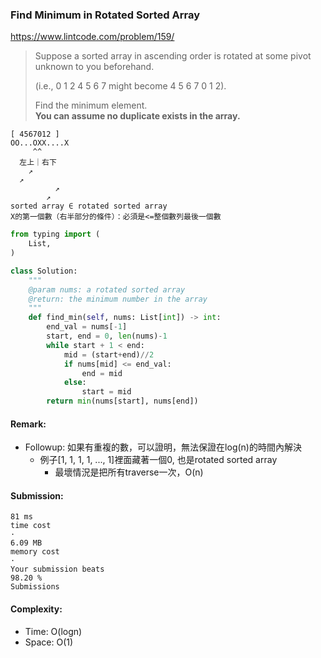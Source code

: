 ### Find Minimum in Rotated Sorted Array
https://www.lintcode.com/problem/159/
>Suppose a sorted array in ascending order is rotated at some pivot unknown to you beforehand.
>
>(i.e., 0 1 2 4 5 6 7 might become 4 5 6 7 0 1 2).
>
>Find the minimum element.\
>**You can assume no duplicate exists in the array.**

```
[ 4567012 ]
OO...OXX....X
     ^^
  左上｜右下
    ↗ 
  ↗      
          ↗
        ↗
sorted array ∈ rotated sorted array
X的第一個數（右半部分的條件）：必須是<=整個數列最後一個數
```
```python
from typing import (
    List,
)

class Solution:
    """
    @param nums: a rotated sorted array
    @return: the minimum number in the array
    """
    def find_min(self, nums: List[int]) -> int:
        end_val = nums[-1]
        start, end = 0, len(nums)-1
        while start + 1 < end:
            mid = (start+end)//2
            if nums[mid] <= end_val:
                end = mid
            else:
                start = mid
        return min(nums[start], nums[end])
```
#### Remark:
- Followup: 如果有重複的數，可以證明，無法保證在log(n)的時間內解決
  - 例子[1, 1, 1, 1, ..., 1]裡面藏著一個0, 也是rotated sorted array 
    - 最壞情況是把所有traverse一次，O(n) 
#### Submission:
```
81 ms
time cost
·
6.09 MB
memory cost
·
Your submission beats
98.20 %
Submissions
```
#### Complexity:
- Time: O(logn)
- Space: O(1)
